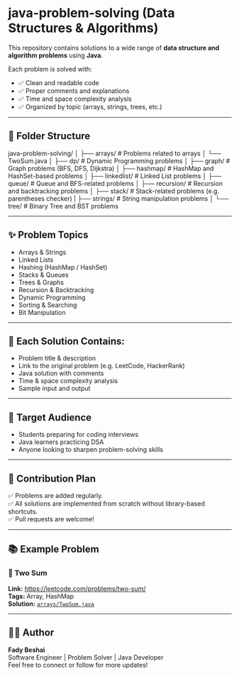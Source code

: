 # java-problem-solving (Data Structures & Algorithms)

This repository contains solutions to a wide range of **data structure and algorithm problems** using **Java**.

Each problem is solved with:
- ✅ Clean and readable code
- ✅ Proper comments and explanations
- ✅ Time and space complexity analysis
- ✅ Organized by topic (arrays, strings, trees, etc.)

---

## 📂 Folder Structure

java-problem-solving/
│
├── arrays/         # Problems related to arrays
│   └── TwoSum.java
│
├── dp/             # Dynamic Programming problems
│
├── graph/          # Graph problems (BFS, DFS, Dijkstra)
│
├── hashmap/        # HashMap and HashSet-based problems
│
├── linkedlist/     # Linked List problems
│
├── queue/          # Queue and BFS-related problems
│
├── recursion/      # Recursion and backtracking problems
│
├── stack/          # Stack-related problems (e.g. parentheses checker)
|
├── strings/        # String manipulation problems
│
└── tree/           # Binary Tree and BST problems

---

## ✨ Problem Topics

- Arrays & Strings  
- Linked Lists  
- Hashing (HashMap / HashSet)  
- Stacks & Queues  
- Trees & Graphs  
- Recursion & Backtracking  
- Dynamic Programming  
- Sorting & Searching  
- Bit Manipulation

---

## 🧪 Each Solution Contains:
- Problem title & description
- Link to the original problem (e.g. LeetCode, HackerRank)
- Java solution with comments
- Time & space complexity analysis
- Sample input and output

---

## 🎯 Target Audience

- Students preparing for coding interviews  
- Java learners practicing DSA  
- Anyone looking to sharpen problem-solving skills

---

## 🌱 Contribution Plan

✅ Problems are added regularly.  
✅ All solutions are implemented from scratch without library-based shortcuts.  
✅ Pull requests are welcome!

---

## 📚 Example Problem

### 🧩 Two Sum  
**Link:** https://leetcode.com/problems/two-sum/  
**Tags:** Array, HashMap  
**Solution:** [`arrays/TwoSum.java`](arrays/TwoSum.java)

---

## 🧑‍💻 Author

**Fady Beshai**  
Software Engineer | Problem Solver | Java Developer  
Feel free to connect or follow for more updates!

